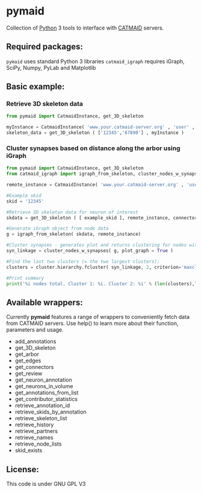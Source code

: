 pymaid
==================

Collection of [Python](ww.python.org "Python Homepage") 3 tools to interface with [CATMAID](https://github.com/catmaid/CATMAID "CATMAID Repo") servers.

## Required packages:
`pymaid` uses standard Python 3 libraries
`catmaid_igraph` requires iGraph, SciPy, Numpy, PyLab and Matplotlib

## Basic example:

### Retrieve 3D skeleton data
```python
from pymaid import CatmaidInstance, get_3D_skeleton

myInstance = CatmaidInstance( 'www.your.catmaid-server.org' , 'user' , 'password', 'token' )
skeleton_data = get_3D_skeleton ( ['12345','67890'] , myInstance )
```
### Cluster synapses based on distance along the arbor using iGraph
```python
from pymaid import CatmaidInstance, get_3D_skeleton
from catmaid_igraph import igraph_from_skeleton, cluster_nodes_w_synapses

remote_instance = CatmaidInstance( 'www.your.catmaid-server.org' , 'user' , 'password', 'token' )

#Example skid
skid = '12345'

#Retrieve 3D skeleton data for neuron of interest
skdata = get_3D_skeleton ( [ example_skid ], remote_instance, connector_flag = 1, tag_flag = 0 )[0]

#Generate iGraph object from node data
g = igraph_from_skeleton( skdata, remote_instance)

#Cluster synapses - generates plot and returns clustering for nodes with synapses
syn_linkage = cluster_nodes_w_synapses( g, plot_graph = True )

#Find the last two clusters (= the two largest clusters):
clusters = cluster.hierarchy.fcluster( syn_linkage, 2, criterion='maxclust')

#Print summary
print('%i nodes total. Cluster 1: %i. Cluster 2: %i' % (len(clusters),len([n for n in clusters if n==1]),len([n for n in clusters if n==2])))
```

## Available wrappers:
Currently **pymaid** features a range of wrappers to conveniently fetch data from CATMAID servers.
Use help() to learn more about their function, parameters and usage.

- add_annotations
- get_3D_skeleton
- get_arbor
- get_edges
- get_connectors
- get_review
- get_neuron_annotation
- get_neurons_in_volume
- get_annotations_from_list
- get_contributor_statistics
- retrieve_annotation_id
- retrieve_skids_by_annotation
- retrieve_skeleton_list
- retrieve_history
- retrieve_partners
- retrieve_names
- retrieve_node_lists
- skid_exists

## License:
This code is under GNU GPL V3

